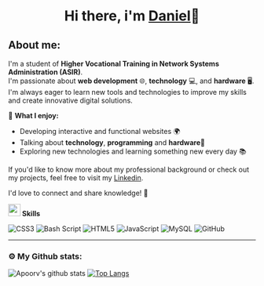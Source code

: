 <H1 align="center"> Hi there, i'm <a href="https://github.com/Dgarridoo">Daniel</a>👋</h1>

<h2>About me:</h2>

I'm a student of **Higher Vocational Training in Network Systems Administration (ASIR)**.  
I'm passionate about **web development** 🌐, **technology** 💻, and **hardware** 🖥️.  
I'm always eager to learn new tools and technologies to improve my skills and create innovative digital solutions.

🔧 **What I enjoy:**
- Developing interactive and functional websites 🌍
- Talking about **technology**, **programming** and **hardware**🤖
- Exploring new technologies and learning something new every day 📚

If you'd like to know more about my professional background or check out my projects, feel free to visit my <a href="https://www.linkedin.com/in/daniel-garcía-garrido-a46002355">Linkedin</a>.

I'd love to connect and share knowledge! 💬



<img src="https://media2.giphy.com/media/QssGEmpkyEOhBCb7e1/giphy.gif?cid=ecf05e47a0n3gi1bfqntqmob8g9aid1oyj2wr3ds3mg700bl&rid=giphy.gif" width ="25"><b> Skills</b>
<br>

![CSS3](https://img.shields.io/badge/css3-%231572B6.svg?style=for-the-badge&logo=css3&logoColor=white)
![Bash Script](https://img.shields.io/badge/bash_script-%23121011.svg?style=for-the-badge&logo=gnu-bash&logoColor=white)
![HTML5](https://img.shields.io/badge/html5-%23E34F26.svg?style=for-the-badge&logo=html5&logoColor=white)
![JavaScript](https://img.shields.io/badge/javascript-%23323330.svg?style=for-the-badge&logo=javascript&logoColor=%23F7DF1E)
![MySQL](https://img.shields.io/badge/mysql-4479A1.svg?style=for-the-badge&logo=mysql&logoColor=white)
![GitHub](https://img.shields.io/badge/github-%23121011.svg?style=for-the-badge&logo=github&logoColor=white)



---
### ⚙️ My Github stats:
![Apoorv's github stats](https://github-readme-stats.vercel.app/api?username=Dgarridoo&show_icons=true&title_color=ffc857&icon_color=8ac926&text_color=daf7dc&bg_color=151515&hide=["stars"])
[![Top Langs](https://github-readme-stats.vercel.app/api/top-langs/?username=Dgarrido&layout=compact&text_color=daf7dc&bg_color=151515)](https://github.com/anuraghazra/github-readme-stats)
